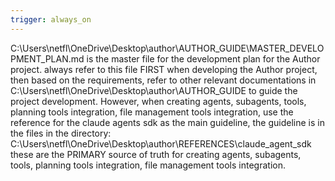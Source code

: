 ```yaml
---
trigger: always_on
---
```


C:\Users\netfl\OneDrive\Desktop\author\AUTHOR_GUIDE\MASTER_DEVELOPMENT_PLAN.md is the master file for the development plan for the Author project. always refer to this file FIRST when developing the Author project, then based on the requirements, refer to other relevant documentations in C:\Users\netfl\OneDrive\Desktop\author\AUTHOR_GUIDE to guide the project development.
However, when creating agents, subagents, tools, planning tools integration, file management tools integration, use the reference for the claude agents sdk as the main guideline, the guideline is in the files in the directory: C:\Users\netfl\OneDrive\Desktop\author\REFERENCES\claude_agent_sdk these are the PRIMARY source of truth for creating agents, subagents, tools, planning tools integration, file management tools integration. 